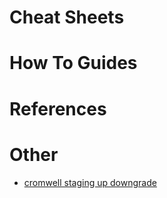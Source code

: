 # Cheat Sheets

# How To Guides

# References

# Other
  - [cromwell staging up downgrade](https://github.com/broadinstitute/dsp-devops-wiki/wiki/cromwell_staging_up_downgrade)

